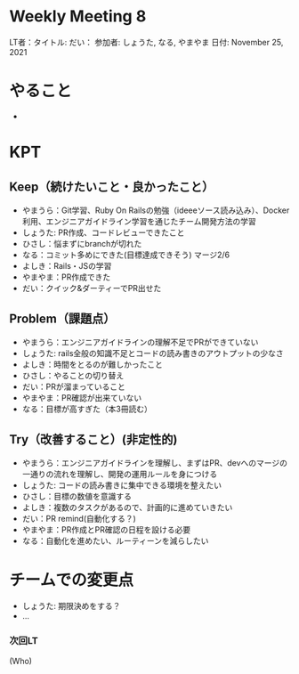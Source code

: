 # Weekly Meeting 8

LT者：タイトル: だい：
参加者: しょうた, なる, やまやま
日付: November 25, 2021

# やること

- 

# KPT

## Keep（続けたいこと・良かったこと）

- やまうら：Git学習、Ruby On Railsの勉強（ideeeソース読み込み）、Docker利用、エンジニアガイドライン学習を通じたチーム開発方法の学習
- しょうた: PR作成、コードレビューできたこと
- ひさし：悩まずにbranchが切れた
- なる：コミット多めにできた(目標達成できそう) マージ2/6
- よしき：Rails・JSの学習
- やまやま：PR作成できた
- だい：クイック&ダーティーでPR出せた

## Problem（課題点）

- やまうら：エンジニアガイドラインの理解不足でPRができていない
- しょうた: rails全般の知識不足とコードの読み書きのアウトプットの少なさ
- よしき：時間をとるのが難しかったこと
- ひさし：やることの切り替え
- だい：PRが溜まっていること
- やまやま：PR確認が出来ていない
- なる：目標が高すぎた（本3冊読む）

## Try（改善すること）(非定性的)

- やまうら：エンジニアガイドラインを理解し、まずはPR、devへのマージの一通りの流れを理解し、開発の運用ルールを身につける
- しょうた: コードの読み書きに集中できる環境を整えたい
- ひさし：目標の数値を意識する
- よしき：複数のタスクがあるので、計画的に進めていきたい
- だい：PR remind(自動化する？)
- やまやま：PR作成とPR確認の日程を設ける必要
- なる：自動化を進めたい、ルーティーンを減らしたい

# チームでの変更点

- しょうた: 期限決めをする？
- ...

### 次回LT

(Who)